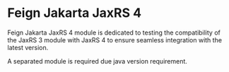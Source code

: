 # Feign Jakarta JaxRS 4

Feign Jakarta JaxRS 4 module is dedicated to testing the compatibility of the JaxRS 3 module with JaxRS 4 to ensure seamless integration with the latest version.

A separated module is required due java version requirement.
